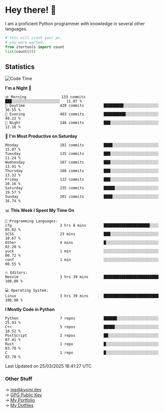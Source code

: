 # Hey there! 👋

I am a proficient Python programmer with knowledge in several other languages.

```py
# this will crash your pc.
# you were warned.
from itertools import count
list(count(0))
```

## Statistics
<!--START_SECTION:waka-->
![Code Time](http://img.shields.io/badge/Code%20Time-1%2C752%20hrs%2052%20mins-blue)

**I'm a Night 🦉** 

```text
🌞 Morning                133 commits         ███░░░░░░░░░░░░░░░░░░░░░░   11.07 % 
🌆 Daytime                439 commits         █████████░░░░░░░░░░░░░░░░   36.55 % 
🌃 Evening                483 commits         ██████████░░░░░░░░░░░░░░░   40.22 % 
🌙 Night                  146 commits         ███░░░░░░░░░░░░░░░░░░░░░░   12.16 % 
```
📅 **I'm Most Productive on Saturday** 

```text
Monday                   181 commits         ████░░░░░░░░░░░░░░░░░░░░░   15.07 % 
Tuesday                  135 commits         ███░░░░░░░░░░░░░░░░░░░░░░   11.24 % 
Wednesday                167 commits         ███░░░░░░░░░░░░░░░░░░░░░░   13.91 % 
Thursday                 160 commits         ███░░░░░░░░░░░░░░░░░░░░░░   13.32 % 
Friday                   122 commits         ███░░░░░░░░░░░░░░░░░░░░░░   10.16 % 
Saturday                 235 commits         █████░░░░░░░░░░░░░░░░░░░░   19.57 % 
Sunday                   201 commits         ████░░░░░░░░░░░░░░░░░░░░░   16.74 % 
```


📊 **This Week I Spent My Time On** 

```text
💬 Programming Languages: 
cfg                      3 hrs 8 mins        █████████████████████░░░░   85.82 % 
SCSS                     23 mins             ███░░░░░░░░░░░░░░░░░░░░░░   10.67 % 
Other                    4 mins              █░░░░░░░░░░░░░░░░░░░░░░░░   02.20 % 
yuck                     1 min               ░░░░░░░░░░░░░░░░░░░░░░░░░   00.72 % 
conf                     1 min               ░░░░░░░░░░░░░░░░░░░░░░░░░   00.55 % 

🔥 Editors: 
Neovim                   3 hrs 39 mins       █████████████████████████   100.00 % 

💻 Operating System: 
Linux                    3 hrs 39 mins       █████████████████████████   100.00 % 
```

**I Mostly Code in Python** 

```text
Python                   7 repos             ██████░░░░░░░░░░░░░░░░░░░   25.93 % 
C++                      5 repos             █████░░░░░░░░░░░░░░░░░░░░   18.52 % 
PostScript               2 repos             ██░░░░░░░░░░░░░░░░░░░░░░░   07.41 % 
Rust                     1 repo              █░░░░░░░░░░░░░░░░░░░░░░░░   03.70 % 
C                        1 repo              █░░░░░░░░░░░░░░░░░░░░░░░░   03.70 % 
```




 Last Updated on 25/03/2025 18:41:27 UTC
<!--END_SECTION:waka-->

### Other Stuff

→ [me@kyomi.dev](mailto:me@kyomi.dev)\
→ [GPG Public Key](https://github.com/bitterteriyaki.gpg)\
→ [My Portfolio](https://kyomi.dev)\
→ [My Dotfiles](https://github.com/bitterteriyaki/dotfiles)

